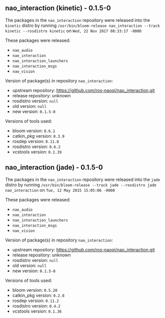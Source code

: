 ## nao_interaction (kinetic) - 0.1.5-0

The packages in the `nao_interaction` repository were released into the `kinetic` distro by running `/usr/bin/bloom-release nao_interaction --track kinetic --rosdistro kinetic` on `Wed, 22 Nov 2017 08:33:17 -0000`

These packages were released:
- `nao_audio`
- `nao_interaction`
- `nao_interaction_launchers`
- `nao_interaction_msgs`
- `nao_vision`

Version of package(s) in repository `nao_interaction`:

- upstream repository: https://github.com/ros-naoqi/nao_interaction.git
- release repository: unknown
- rosdistro version: `null`
- old version: `null`
- new version: `0.1.5-0`

Versions of tools used:

- bloom version: `0.6.1`
- catkin_pkg version: `0.3.9`
- rosdep version: `0.11.8`
- rosdistro version: `0.6.2`
- vcstools version: `0.1.39`


## nao_interaction (jade) - 0.1.5-0

The packages in the `nao_interaction` repository were released into the `jade` distro by running `/usr/bin/bloom-release --track jade --rosdistro jade nao_interaction` on `Tue, 12 May 2015 15:05:06 -0000`

These packages were released:
- `nao_audio`
- `nao_interaction`
- `nao_interaction_launchers`
- `nao_interaction_msgs`
- `nao_vision`

Version of package(s) in repository `nao_interaction`:
- upstream repository: https://github.com/ros-naoqi/nao_interaction.git
- release repository: unknown
- rosdistro version: `null`
- old version: `null`
- new version: `0.1.5-0`

Versions of tools used:
- bloom version: `0.5.20`
- catkin_pkg version: `0.2.8`
- rosdep version: `0.11.2`
- rosdistro version: `0.4.2`
- vcstools version: `0.1.36`


